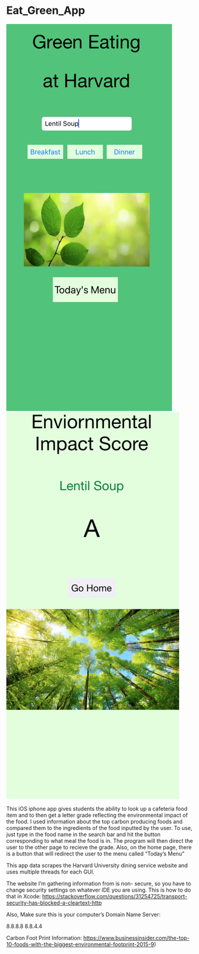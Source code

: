 # Eat_Green_App

![](EatGreen_1.png)
![](EatGreen_2.png)

This iOS iphone app gives students the ability to look up a cafeteria
food item and to then get a letter grade reflecting the environmental
impact of the food. I used information about the top carbon producing
foods and compared them to the ingredients of the food
inputted by the user. To use, just type in the food name in the search
bar and hit the button corresponding to what meal the food is in. The
program will then direct the user to the other page to recieve the grade.
Also, on the home page, there is a button that will redirect the user to
the menu called “Today’s Menu”

This app data scrapes the Harvard University dining service website and 
uses multiple threads for each GUI. 

The website I’m gathering information from is non-
secure, so you have to change security settings on whatever IDE you 
are using. This is how to do that in Xcode: https://stackoverflow.com/questions/31254725/transport-security-has-blocked-a-cleartext-http

Also, Make sure this is your computer’s Domain Name Server:

8.8.8.8
8.8.4.4

Carbon Foot Print Information: https://www.businessinsider.com/the-top-10-foods-with-the-biggest-environmental-footprint-2015-9)

